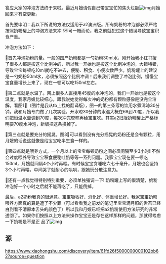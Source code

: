 
答应大家的冲泡方法终于来啦。最近月嫂请假自己带宝宝忙的焦头烂额![img](https://zk4bucket.oss-cn-beijing.aliyuncs.com/uPic/xy_emo_r_wulian-20220914215847688.png)月嫂回来才有空更新。

首先要申明：我以下所说的方法仅适用于a2澳洲版。所有奶粉的冲泡都必须严格按照奶粉罐上的冲泡方法来冲‼️不可一概而论，我之前就犯过这个错误导致宝宝积食严重。

冲泡方法如下：

🌈首先冲泡奶粉的量。一般的国产奶粉都是一勺奶粉30ml水，刚开始我小红书搜了很多人都是按这个比例冲的，所以我一开始也是按这个比例冲泡的，大错特错，导致宝宝每顿吃10ml就吃不进去，便秘、积食、小便次数巨少。奶粉罐上的建议是一勺奶粉50ml水，必须按照这个比例冲调！后来我们调整了冲泡比例，慢慢宝宝食量增长上来了，现在一顿可以吃150ml左右。

🌈第二点就是水温了。网上很多人直接用45度的水冲泡的，我们一开始也是按这个温度，我家月嫂比较细心，跟我说她觉得每次冲的奶粉都有颗粒感像是没完全溶解。看图1⃣️（图片是我从tb上找的翻译版），图一的第三条写的饮用水煮沸晾30分钟。我和月嫂专门做了几次实验，开水晾30分钟的水温大概在68到70度，所以我们把恒温水壶调到70度，每次冲完晾晾再给宝宝吃。其实a2旧版奶粉罐上严格标明要70度水冲泡，新版把这条换掉了。

🌈第三点就是要充分的摇晃。图3⃣️可以看到没有充分摇晃的奶粉还是会有颗粒，用月嫂的话说这就像是给宝宝吃半生食一样的。

🌈第四点就是喂养方式。一个月以上的宝宝每顿奶粉之间必须间隔至少3小时‼️不然会过度喂养导致宝宝积食便秘吐奶等等一系列问题。我家宝宝现在要一顿吃150ml，月嫂就间隔4个小时再喂。有时候宝宝贪睡吃六七十毫升，月嫂也会坚持3个小时再喂，中间哭了就耐心的哄哄，跟她玩分散注意力。

🌈还有一点我觉得特别特别重要，必须单独强调一下‼️奶粉罐上写的很清楚，奶粉冲泡好一个小时之后就不能再吃了，只能倒掉。

最后，a2奶粉我真的很满意。宝宝吸收好、消化好、体重增长好。我家宝宝奶粉喂养方面真的算是遭了不少罪（可以看看我之前发的笔记里宝宝满月照的舌苔已经白到看不清原本舌头的颜色了）所以我和月嫂已经把a2奶粉使用方法研究的非常透彻了。如果你们按照以上方法来操作宝宝还是存在这样那样的问题，那就得考虑一下奶粉是不是正 品了![img](https://zk4bucket.oss-cn-beijing.aliyuncs.com/uPic/xy_emo_xiaoku-20220914215847705.png)



## 源

https://www.xiaohongshu.com/discovery/item/61fd26f5000000000102bb62?source=question